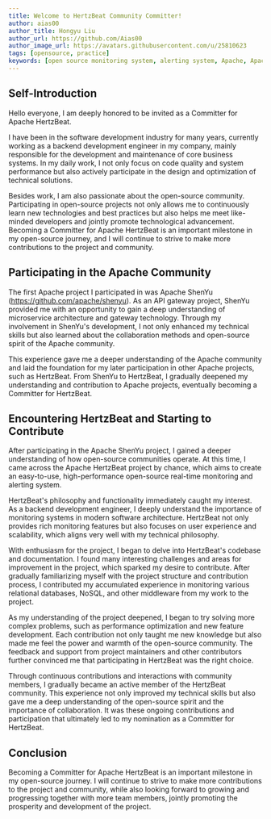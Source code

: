 ```yaml
---
title: Welcome to HertzBeat Community Committer!
author: aias00
author_title: Hongyu Liu
author_url: https://github.com/Aias00
author_image_url: https://avatars.githubusercontent.com/u/25810623
tags: [opensource, practice]
keywords: [open source monitoring system, alerting system, Apache, Apache Committer, Hertzbeat]
---
```


## Self-Introduction

Hello everyone, I am deeply honored to be invited as a Committer for Apache HertzBeat.

I have been in the software development industry for many years, currently working as a backend development engineer in my company, mainly responsible for the development and maintenance of core business systems. In my daily work, I not only focus on code quality and system performance but also actively participate in the design and optimization of technical solutions.

Besides work, I am also passionate about the open-source community. Participating in open-source projects not only allows me to continuously learn new technologies and best practices but also helps me meet like-minded developers and jointly promote technological advancement. Becoming a Committer for Apache HertzBeat is an important milestone in my open-source journey, and I will continue to strive to make more contributions to the project and community.

## Participating in the Apache Community

The first Apache project I participated in was Apache ShenYu (<https://github.com/apache/shenyu>). As an API gateway project, ShenYu provided me with an opportunity to gain a deep understanding of microservice architecture and gateway technology. Through my involvement in ShenYu's development, I not only enhanced my technical skills but also learned about the collaboration methods and open-source spirit of the Apache community.

This experience gave me a deeper understanding of the Apache community and laid the foundation for my later participation in other Apache projects, such as HertzBeat. From ShenYu to HertzBeat, I gradually deepened my understanding and contribution to Apache projects, eventually becoming a Committer for HertzBeat.

## Encountering HertzBeat and Starting to Contribute

After participating in the Apache ShenYu project, I gained a deeper understanding of how open-source communities operate. At this time, I came across the Apache HertzBeat project by chance, which aims to create an easy-to-use, high-performance open-source real-time monitoring and alerting system.

HertzBeat's philosophy and functionality immediately caught my interest. As a backend development engineer, I deeply understand the importance of monitoring systems in modern software architecture. HertzBeat not only provides rich monitoring features but also focuses on user experience and scalability, which aligns very well with my technical philosophy.

With enthusiasm for the project, I began to delve into HertzBeat's codebase and documentation. I found many interesting challenges and areas for improvement in the project, which sparked my desire to contribute. After gradually familiarizing myself with the project structure and contribution process, I contributed my accumulated experience in monitoring various relational databases, NoSQL, and other middleware from my work to the project.

As my understanding of the project deepened, I began to try solving more complex problems, such as performance optimization and new feature development. Each contribution not only taught me new knowledge but also made me feel the power and warmth of the open-source community. The feedback and support from project maintainers and other contributors further convinced me that participating in HertzBeat was the right choice.

Through continuous contributions and interactions with community members, I gradually became an active member of the HertzBeat community. This experience not only improved my technical skills but also gave me a deep understanding of the open-source spirit and the importance of collaboration. It was these ongoing contributions and participation that ultimately led to my nomination as a Committer for HertzBeat.

## Conclusion

Becoming a Committer for Apache HertzBeat is an important milestone in my open-source journey. I will continue to strive to make more contributions to the project and community, while also looking forward to growing and progressing together with more team members, jointly promoting the prosperity and development of the project.
